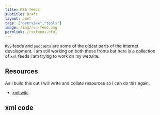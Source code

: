```yaml
---
title: RSS feeds 
subtitle: Draft
layout: post
tags: ["overview","tools"]
image: /img/rss-feed.png
permlink: /rssfeeds.html
---
```


`RSS` feeds and `podcasts` are some of the oldest parts of the internet development. I am still working on both these fronts but here is a collection of `xml` feeds I am trying to work on my website.

## Resources

As I build this out I will write and collate resources so I can do this again.

- [xml wiki]("https://en.wikipedia.org/wiki/RSS")

## xml code

<script src="https://gist.github.com/rossmounce/6714509.js"></script>